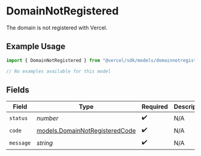 # DomainNotRegistered

The domain is not registered with Vercel.

## Example Usage

```typescript
import { DomainNotRegistered } from "@vercel/sdk/models/domainnotregistered.js";

// No examples available for this model
```

## Fields

| Field                                                                  | Type                                                                   | Required                                                               | Description                                                            |
| ---------------------------------------------------------------------- | ---------------------------------------------------------------------- | ---------------------------------------------------------------------- | ---------------------------------------------------------------------- |
| `status`                                                               | *number*                                                               | :heavy_check_mark:                                                     | N/A                                                                    |
| `code`                                                                 | [models.DomainNotRegisteredCode](../models/domainnotregisteredcode.md) | :heavy_check_mark:                                                     | N/A                                                                    |
| `message`                                                              | *string*                                                               | :heavy_check_mark:                                                     | N/A                                                                    |